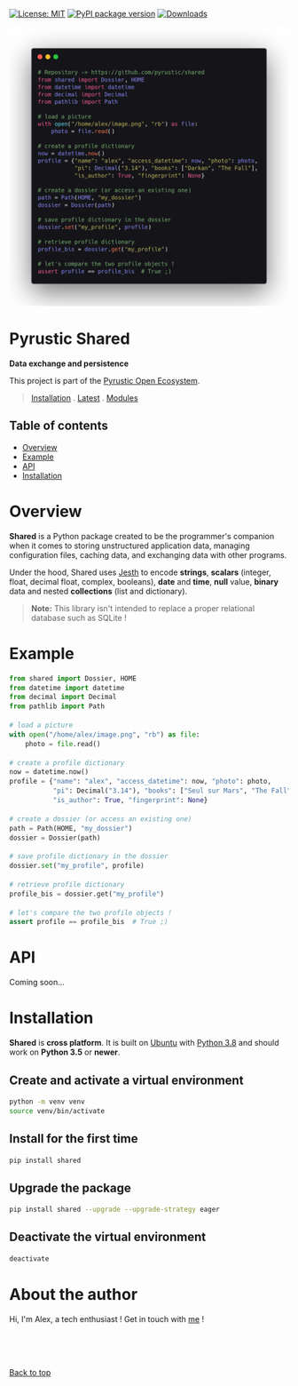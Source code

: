 [![License: MIT](https://img.shields.io/badge/License-MIT-yellow.svg)](https://opensource.org/licenses/MIT)
[![PyPI package version](https://img.shields.io/pypi/v/shared)](https://pypi.org/project/shared)
[![Downloads](https://pepy.tech/badge/shared)](https://pepy.tech/project/shared)

<!-- Cover -->
<div align="center">
    <img src="https://raw.githubusercontent.com/pyrustic/misc/master/assets/shared/cover.png" alt="Cover" width="541">
    <p align="center">
    <i> </i>
    </p>
</div>



# Pyrustic Shared
**Data exchange and persistence**

This project is part of the [Pyrustic Open Ecosystem](https://pyrustic.github.io).
> [Installation](#installation) . [Latest](https://github.com/pyrustic/shared/tags) . [Modules](https://github.com/pyrustic/shared/tree/master/docs/modules#readme)

## Table of contents
- [Overview](#overview) 
- [Example](#example) 
- [API](#api)
- [Installation](#installation) 

# Overview
**Shared** is a Python package created to be the programmer's companion when it comes to storing unstructured application data, managing configuration files, caching data, and exchanging data with other programs.

Under the hood, Shared uses [Jesth](https://github.com/pyrustic/jesth) to encode **strings**, **scalars** (integer, float, decimal float, complex, booleans), **date** and **time**, **null** value, **binary** data and nested **collections** (list and dictionary).

> **Note:** This library isn't intended to replace a proper relational database such as SQLite !

# Example
```python
from shared import Dossier, HOME
from datetime import datetime
from decimal import Decimal
from pathlib import Path

# load a picture
with open("/home/alex/image.png", "rb") as file:
    photo = file.read()

# create a profile dictionary
now = datetime.now()
profile = {"name": "alex", "access_datetime": now, "photo": photo,
           "pi": Decimal("3.14"), "books": ["Seul sur Mars", "The Fall"],
           "is_author": True, "fingerprint": None}

# create a dossier (or access an existing one)
path = Path(HOME, "my_dossier")
dossier = Dossier(path)

# save profile dictionary in the dossier
dossier.set("my_profile", profile)

# retrieve profile dictionary
profile_bis = dossier.get("my_profile")

# let's compare the two profile objects !
assert profile == profile_bis  # True ;)
```

# API
Coming soon...


# Installation
**Shared** is **cross platform**. It is built on [Ubuntu](https://ubuntu.com/download/desktop) with [Python 3.8](https://www.python.org/downloads/) and should work on **Python 3.5** or **newer**.


## Create and activate a virtual environment
```bash
python -m venv venv
source venv/bin/activate
```

## Install for the first time

```bash
pip install shared
```

## Upgrade the package
```bash
pip install shared --upgrade --upgrade-strategy eager
```

## Deactivate the virtual environment
```bash
deactivate
```

# About the author
Hi, I'm Alex, a tech enthusiast ! Get in touch with [me](https://pyrustic.github.io/#contact) ! 

<br>
<br>
<br>

[Back to top](#readme)